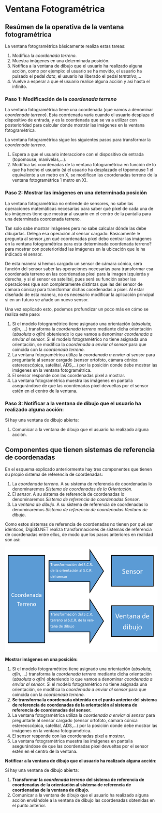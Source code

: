# Ventana Fotogramétrica

## Resúmen de la operativa de la ventana fotogramétrica

La ventana fotogramétrica básicamente realiza estas tareas:

1. Modifica la _coordenada terreno_.
2. Muestra imágenes en una determinada posición.
3. Notifica a la ventana de dibujo que el usuario ha realizado alguna acción, como por ejemplo: el usuario se ha movido, el usuario ha pulsado el pedal _data_, el usuario ha liberado el pedal _tentativo_,...
4. Vuelve a esperar a que el usuario realice alguna acción y así hasta el infinito.

### Paso 1: Modificación de la _coordenada terreno_

La ventana fotogramétrica tiene una coordenada \(que vamos a denominar _coordenada terreno_\). Esta coordenada varía cuando el usuario desplaza el dispositivo de entrada, y es la coordenada que se va a utilizar con posterioridad para calcular donde mostrár las imágenes en la ventana fotogramétrica.

La ventana fotogramétrica sigue los siguientes pasos para transformar la _coordenada terreno_.

1. Espera a que el usuario interaccione con el dispositivo de entrada \(topomouse, manivelas,...\).
2. Modifica las coordenadas de la ventana fotogramétrica en función de lo que ha hecho el usuario \(si el usuario ha desplazado el topomouse 1 el equivalente a un metro en X, se modifican las coordenadas terreno de la ventana fotogramétrica 1 metro en X\).

### Paso 2: Mostrar las imágenes en una determinada posición

La ventana fotogramétrica no entiende de sensores, no sabe las operaciones matemáticas necesarias para saber qué píxel de cada una de las imágenes tiene que mostrar al usuario en el centro de la pantalla para una determinada coordenada terreno.

Tan solo sabe mostrar imágenes pero no sabe calcular dónde las debe dibujarlas. Delega esa operación al sensor cargado. Básicamente le pregunta al sensor ¿en qué coordenadas píxel debo centrar las imágenes en la ventana fotogramétrica para esta determinada coordenada terreno? para mostrar con posterioridad las imágenes en la ubicación que le ha indicado el sensor.

De esta manera si hemos cargado un sensor de cámara cónica, será función del sensor saber las operaciones necesarias para transformar esa coordenada terreno en las coordenadas píxel para la imagen izquierda y derecha, y si el sensor es satelital, pues será su función saber las operaciones \(que son completamente distintas que las del sensor de cámara cónica\) para transformar dichas coordenadas a píxel. Al estar diseñado de esta manera, no es necesario modificar la aplicación principal si en un futuro se añade un nuevo sensor.

Una vez explicado esto, podemos profundizar un poco más en cómo se realiza este paso: 

1. Si el modelo fotogramétrico tiene asignado una orientación \(_absoluta, afín_, ...\) transforma la _coordenada terreno_ mediante dicha orientación \(_absoluta_ o _afín_\) obteniendo lo que vamos a denominar _coordenada a enviar al sensor_. Si el modelo fotogramétrico no tiene asignada una orientación, se modifica la _coordenada a enviar al sensor_ para que coincida con la _coordenada terreno._
2. La ventana fotogramétrica utiliza la _coordenada a enviar al sensor_ para preguntarle al sensor cargado \(sensor ortofoto, cámara cónica estereoscópica, satelital, ADS,...\) por la posición donde debe mostrar las imágenes en la ventana fotogramétrica.
3. El sensor responde con las coordenadas pixel a mostrar.
4. La ventana fotogramétrica muestra las imágenes en pantalla asegurándose de que las coordenadas pixel devueltas por el sensor estén en el centro de la ventana.

###  Paso 3: Notificar a la ventana de dibujo que el usuario ha realizado alguna acción:

Si hay una ventana de dibujo abierta:

1. Comunicar a la ventana de dibujo que el usuario ha realizado alguna acción.

## Componentes que tienen sistemas de referencia de coordenadas

En el esquema explicado anteriormente hay tres componentes que tienen su propio sistema de referencia de coordenadas:

1. La _coordenada terreno._ A su sistema de referencia de coordenadas lo denominaremos _Sistema de coordenadas de la Orientación._
2. El _sensor_. A su sistema de referencia de coordenadas lo denominaremos _Sistema de referencia de coordenadas Sensor_.
3. La _ventana de dibujo_. A su sistema de referencia de coordenadas lo denominaremos _Sistema de referencia de coordenadas Ventana de dibujo_.

Como estos sistemas de referencia de coordenadas no tienen por qué ser idénticos, Digi3D.NET realiza transformaciones de sistemas de referencia de coordenadas entre ellos, de modo que los pasos anteriores en realidad son así:

![](../../../../.gitbook/assets/grafico-transformacion-terreno-a-scr-sensor-y-scr-ventana-de-dibujo.png)

**Mostrar imágenes en una posición:**

1. Si el modelo fotogramétrico tiene asignado una orientación \(_absoluta, afín_, ...\) transforma la _coordenada terreno_ mediante dicha orientación \(_absoluta_ o _afín_\) obteniendo lo que vamos a denominar _coordenada a enviar al sensor_. Si el modelo fotogramétrico no tiene asignada una orientación, se modifica la _coordenada a enviar al sensor_ para que coincida con la _coordenada terreno._
2. **Se transforma la coordenada obtenida en el punto anterior del sistema de referencia de coordenadas de la orientación al sistema de referencia de coordenadas del sensor**_**.**_
3. La ventana fotogramétrica utiliza la _coordenada a enviar al sensor_ para preguntarle al sensor cargado \(sensor ortofoto, cámara cónica estereoscópica, satelital, ADS,...\) por la posición donde debe mostrar las imágenes en la ventana fotogramétrica.
4. El sensor responde con las coordenadas pixel a mostrar.
5. La ventana fotogramétrica muestra las imágenes en pantalla asegurándose de que las coordenadas pixel devueltas por el sensor estén en el centro de la ventana.

**Notificar a la ventana de dibujo que el usuario ha realizado alguna acción:**

Si hay una ventana de dibujo abierta:

1. **Transformar la** _**coordenada terreno**_ **del sistema de referencia de coordenadas de la orientación al sistema de referencia de coordenadas de la ventana de dibujo.**
2. Comunicar a la ventana de dibujo que el usuario ha realizado alguna acción enviándole a la ventana de dibujo las coordenadas obtenidas en el punto anterior.

